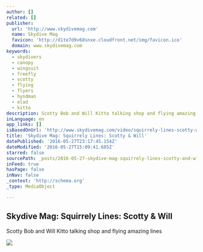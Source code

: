 ```yaml
---
author: []
related: []
publisher:
  url: 'http://www.skydivemag.com'
  name: Skydive Mag
  favicon: 'http://d1te7d9v68snxe.cloudfront.net/img/favicon.ico'
  domain: www.skydivemag.com
keywords:
  - skydivers
  - canopy
  - wingsuit
  - freefly
  - scotty
  - flying
  - flyers
  - hyndman
  - elad
  - kitto
description: Scotty Bob and Will Kitto talking shop and flying amazing lines
inLanguage: en
app_links: []
isBasedOnUrl: 'http://www.skydivemag.com/video/squirrely-lines-scotty-will'
title: 'Skydive Mag: Squirrely Lines: Scotty & Will'
datePublished: '2016-05-27T23:17:45.154Z'
dateModified: '2016-05-27T15:09:41.685Z'
starred: false
sourcePath: _posts/2016-05-27-skydive-mag-squirrely-lines-scotty-and-will.md
inFeed: true
hasPage: false
inNav: false
_context: 'http://schema.org'
_type: MediaObject

---
```

<article style=""><h1>Skydive Mag: Squirrely Lines: Scotty &amp; Will</h1><p>Scotty Bob and Will Kitto talking shop and flying amazing lines</p><img src="http://d1h4nowyuicqif.cloudfront.net/osQ2foJiR0OOIigXGbfaJw.jpeg" /></article>